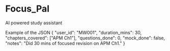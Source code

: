 # Focus_Pal
AI powered study assistant


Example of the JSON 
{
  "user_id": "MW001",
  "duration_mins": 30,
  "chapters_covered": ["APM Ch1"],
  "questions_done": 0,
  "mock_done": false,
  "notes": "Did 30 mins of focused revision on APM Ch1."
}